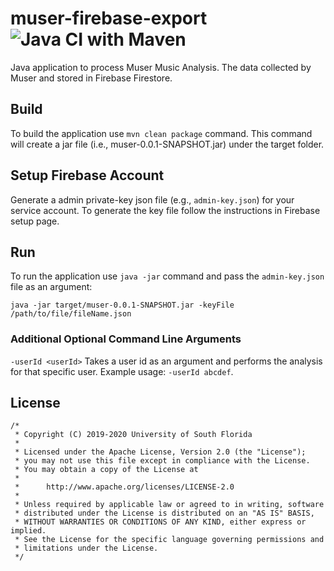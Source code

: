 # muser-firebase-export ![Java CI with Maven](https://github.com/CUTR-at-USF/muser-firebase-export/workflows/Java%20CI%20with%20Maven/badge.svg)

Java application to process Muser Music Analysis. The data collected by Muser and stored in Firebase Firestore.

## Build

To build the application use `mvn clean package` command. This command will create a jar file (i.e., muser-0.0.1-SNAPSHOT.jar) under the target folder.

## Setup Firebase Account

Generate a admin private-key json file (e.g., `admin-key.json`) for your service account. To generate the key file follow the instructions in Firebase setup page.

## Run

To run the application use `java -jar` command and pass the `admin-key.json` file as an argument: 

```
java -jar target/muser-0.0.1-SNAPSHOT.jar -keyFile /path/to/file/fileName.json
```

### Additional Optional Command Line Arguments

`-userId <userId>` Takes a user id as an argument and performs the analysis for that specific user. Example usage: `-userId abcdef`.

## License

```
/*
 * Copyright (C) 2019-2020 University of South Florida
 *
 * Licensed under the Apache License, Version 2.0 (the "License");
 * you may not use this file except in compliance with the License.
 * You may obtain a copy of the License at
 *
 *      http://www.apache.org/licenses/LICENSE-2.0
 *
 * Unless required by applicable law or agreed to in writing, software
 * distributed under the License is distributed on an "AS IS" BASIS,
 * WITHOUT WARRANTIES OR CONDITIONS OF ANY KIND, either express or implied.
 * See the License for the specific language governing permissions and
 * limitations under the License.
 */
 ```
